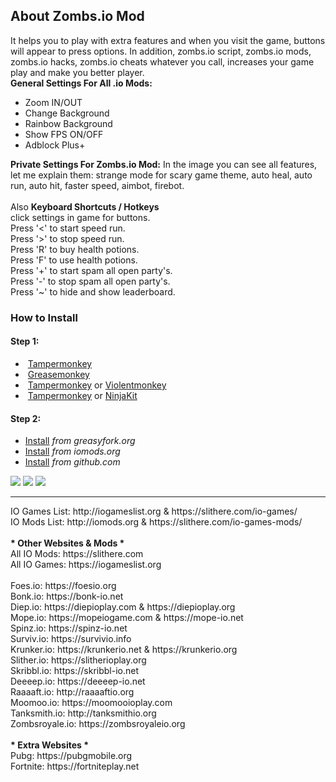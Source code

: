 <h2>About Zombs.io Mod</h2>
It helps you to play with extra features and when you visit the game, buttons will appear to press options. In addition, zombs.io script, zombs.io mods, zombs.io hacks, zombs.io cheats whatever you call, increases your game play and make you better player. 
</br>
<b>General Settings For All .io Mods:</b>
<ul><li>Zoom IN/OUT</li>
<li>Change Background</li>
<li>Rainbow Background</li>
<li>Show FPS ON/OFF</li>
<li>Adblock Plus+</li></ul>
<b>Private Settings For Zombs.io Mod:</b>
In the image you can see all features, let me explain them: strange mode for scary game theme, auto heal, auto run, auto hit, faster speed, aimbot, firebot. 
</br></br>
Also <b>Keyboard Shortcuts / Hotkeys</b></br>
click settings in game for buttons.</br>
Press '<' to start speed run.</br>
Press '>' to stop speed run.</br>
Press 'R' to buy health potions.</br>
Press 'F' to use health potions.</br>
Press '+' to start spam all open party's.</br>
Press '-' to stop spam all open party's.</br>
Press '~' to hide and show leaderboard.</br>

<h3>How to Install</h3>
<h4>Step 1:</h4>
<ul><li><img src="https://raw.githubusercontent.com/reek/anti-adblock-killer/gh-pages/images/chrome.png" alt=""> <a href="https://chrome.google.com/webstore/detail/tampermonkey/dhdgffkkebhmkfjojejmpbldmpobfkfo">Tampermonkey</a></li><li><img src="https://raw.githubusercontent.com/reek/anti-adblock-killer/gh-pages/images/firefox.png" alt=""> <a href="https://addons.mozilla.org/firefox/addon/greasemonkey/">Greasemonkey</a></li><li><img src="https://raw.githubusercontent.com/reek/anti-adblock-killer/gh-pages/images/opera.png" alt=""> <a href="https://addons.opera.com/extensions/details/tampermonkey-beta/" rel="nofollow">Tampermonkey</a> or <a href="https://addons.opera.com/extensions/details/violent-monkey/" rel="nofollow">Violentmonkey</a> </li><li><img src="https://raw.githubusercontent.com/reek/anti-adblock-killer/gh-pages/images/safari.png" alt=""> <a href="https://safari.tampermonkey.net/tampermonkey.safariextz" rel="nofollow">Tampermonkey</a> or <a href="https://github.com/os0x/NinjaKit">NinjaKit</a></li></ul>

<h4>Step 2:</h4>
<ul><li><a href="https://greasyfork.org/scripts/381939-zombs-io-hacks-cheats-mods-2019-working-sandbox-unblocked/code/Zombsio%20Hacks%20Cheats%20Mods%202019%20-%20Working%20-%20(sandbox-unblocked).user.js">Install</a> <em>from greasyfork.org</em></li>
<li><a href="https://iomods.org/mods/zombsroyaleio.user.js">Install</a> <em>from iomods.org</em></li>
<li><a href="https://github.com/MrCoderN/zombs.io-2019-hacks-cheats-mods/raw/master/zombsiohack.user.js">Install</a> <em>from github.com</em></li></ul>

<a href="https://instagram.com/aecicekdagi" target="_blank"><img src="https://iomods.org/mods/instagram.jpg"></a> <a href="https://www.youtube.com/c/pignuts" target="_blank"><img src="https://iomods.org/mods/youtube.jpg"></a> <a href="https://facebook.com/slitherecom" target="_blank"><img src="https://iomods.org/mods/facebook.jpg"></a>

<hr>
IO Games List: http://iogameslist.org & https://slithere.com/io-games/</br>
IO Mods List: http://iomods.org & https://slithere.com/io-games-mods/</br></br>
<b>* Other Websites & Mods *</b></br>
All IO Mods: https://slithere.com</br>
All IO Games: https://iogameslist.org
</br></br>
Foes.io: https://foesio.org</br>
Bonk.io: https://bonk-io.net</br>
Diep.io: https://diepioplay.com & https://diepioplay.org</br>
Mope.io: https://mopeiogame.com & https://mope-io.net</br>
Spinz.io: https://spinz-io.net</br>
Surviv.io: https://survivio.info</br>
Krunker.io: https://krunkerio.net & https://krunkerio.org</br>
Slither.io: https://slitherioplay.org</br>
Skribbl.io: https://skribbl-io.net</br>
Deeeep.io: https://deeeep-io.net</br>
Raaaaft.io: http://raaaaftio.org</br>
Moomoo.io: https://moomooioplay.com</br>
Tanksmith.io: http://tanksmithio.org</br>
Zombsroyale.io: https://zombsroyaleio.org
</br></br>
<b>* Extra Websites *</b></br>
Pubg: https://pubgmobile.org</br>
Fortnite: https://fortniteplay.net
